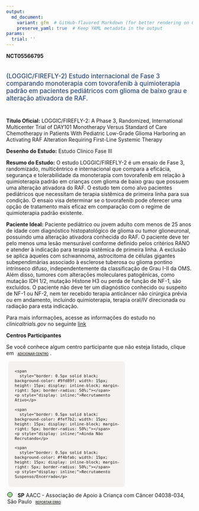 ```yaml
---
output: 
  md_document:
    variant: gfm  # GitHub-flavored Markdown (for better rendering on GitHub)
    preserve_yaml: true  # Keep YAML metadata in the output
params:
  trial: ''
---
```


<script async src="https://scripts.simpleanalyticscdn.com/latest.js"></script>

**NCT05566795**

<div style="padding: 5px 5px 5px 0px; font-size: 1.20em; font-weight: 500; color: #2E4A7F; text-align: left; margin-bottom: 20px">

(LOGGIC/FIREFLY-2) Estudo internacional de Fase 3 comparando monoterapia
com tovorafenib à quimioterapia padrão em pacientes pediátricos com
glioma de baixo grau e alteração ativadora de RAF.

</div>

**Título Oficial:** LOGGIC/FIREFLY-2: A Phase 3, Randomized,
International Multicenter Trial of DAY101 Monotherapy Versus Standard of
Care Chemotherapy in Patients With Pediatric Low-Grade Glioma Harboring
an Activating RAF Alteration Requiring First-Line Systemic Therapy

**Desenho do Estudo:** Estudo Clinico Fase III

**Resumo do Estudo:** O estudo LOGGIC/FIREFLY-2 é um ensaio de Fase 3,
randomizado, multicêntrico e internacional que compara a eficácia,
segurança e tolerabilidade da monoterapia com tovorafenib em relação à
quimioterapia padrão em crianças com glioma de baixo grau que possuem
uma alteração ativadora do RAF. O estudo tem como alvo pacientes
pediátricos que necessitam de terapia sistêmica de primeira linha para
sua condição. O ensaio visa determinar se o tovorafenib pode oferecer
uma opção de tratamento mais eficaz em comparação com o regime de
quimioterapia padrão existente.

**Paciente Ideal:** Paciente pediátrico ou jovem adulto com menos de 25
anos de idade com diagnóstico histopatológico de glioma ou tumor
glioneuronal, possuindo uma alteração ativadora conhecida do RAF. O
paciente deve ter pelo menos uma lesão mensurável conforme definido
pelos critérios RANO e atender à indicação para terapia sistêmica de
primeira linha. A exclusão se aplica àqueles com schwannoma, astrocitoma
de células gigantes subependimárias associado à esclerose tuberosa ou
glioma pontino intrínseco difuso, independentemente da classificação de
Grau I-II da OMS. Além disso, tumores com alterações moleculares
patogênicas, como mutação IDH 1/2, mutação Histone H3 ou perda de função
de NF-1, são excluídos. O paciente não deve ter um diagnóstico conhecido
ou suspeito de NF-1 ou NF-2, nem ter recebido terapia anticâncer não
cirúrgica prévia ou em andamento, incluindo quimioterapia, terapia
oral/IV direcionada ou radiação para esta indicação.

Para mais informações, acesse as informações do estudo no
*clinicaltrials.gov* no seguinte
[link](https://clinicaltrials.gov/ct2/show/NCT05566795)

**Centros Participantes**

Se você conhece algum centro participante que não esteja listado, clique
em
<span style="color: #2E4A7F; margin-left: 2px; padding: 4px; background-color: #f3f2f1; border-radius: 8px; font-weight: 500; font-size: 0.6em"><a
href="https://cancertrialsbr.shinyapps.io/formsapp?study_nct_id=NCT05566795&amp;location_id=N%2FA&amp;location_full_name=N%2FA&amp;form_type=Adicionar%20Centro"
target="_blank">ADICIONAR CENTRO</a></span>.

<div style="margin-bottom: 8px; margin-left: 5px; padding: 8px; max-width: 300px; background-color: #f3f2f1; border-radius: 8px; font-size: 0.9em">

<div style="margin-left: 10px;">

    <span 
      style="border: 0.5px solid black; background-color: #9fd89f; width: 15px; height: 15px; display: inline-block; margin-right: 5px; border-radius: 50%;"></span>
    <p style="display: inline;">Recrutamento Ativo</p>

</div>

<div style="margin-left: 10px;">

    <span 
      style="border: 0.5px solid black; background-color: #fef7b2; width: 15px; height: 15px; display: inline-block; margin-right: 5px; border-radius: 50%;"></span>
    <p style="display: inline;">Ainda Não Recrutando</p>

</div>

<div style="margin-left: 10px;">

    <span 
      style="border: 0.5px solid black; background-color: #f4bfab; width: 15px; height: 15px; display: inline-block; margin-right: 5px; border-radius: 50%;"></span>
    <p style="display: inline;">Recrutamento Suspenso/Encerrado</p>

</div>

</div>

<div style="margin: 3px;">

<span style="border: 0.5px solid black; display: inline-block; width: 12px; height: 12px; border-radius: 50%; margin-right: 10px; padding-bottom: 0px; background-color: #9fd89f;"></span>
<b>SP</b> AACC - Associação de Apoio à Criança com Câncer 04038-034, São
Paulo
<span style="color: #2E4A7F; margin-left: 2px; padding: 4px; background-color: #f3f2f1; border-radius: 8px; font-weight: 500; font-size: 0.6em"><a
href="https://cancertrialsbr.shinyapps.io/formsapp?study_nct_id=NCT05566795&amp;location_id=GRUPODEAPOIOAOADOLESCENTEEACRIANCACOMCANCERGRAACCSAOPAULO04039001BRAZIL&amp;location_full_name=AACC%20-%20Associa%C3%A7%C3%A3o%20de%20Apoio%20%C3%A0%20Crian%C3%A7a%20com%20C%C3%A2ncer%2C%2004038-034%2C%20S%C3%A3o%20Paulo&amp;form_type=Reportar%20Erro"
target="_blank">REPORTAR ERRO</a></span>

</div>

